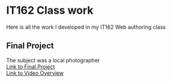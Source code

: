 # IT162 Class work
Here is all the work I developed in my IT162 Web authoring class

## Final Project
The subject was a local photographer\
[Link to Final Project](http://www.project-isaac.com/it162/fp/index1.php)\
[Link to Video Overview](https://youtu.be/T3h3WIaY5oc)
